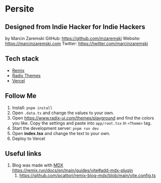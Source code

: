 # Persite

## Designed from Indie Hacker for Indie Hackers
by Marcin Zaremski
GitHub: https://github.com/mzaremski
Website: https://marcinzaremski.com
Twitter: https://twitter.com/marcinzaremski

## Tech stack
- [Remix](https://remix.run/docs)
- [Radix Themes](https://www.radix-ui.com/themes)
- [Vercel](https://vercel.com)

## Follow Me
1. Install: `pnpm install`
2. Open `.data.ts` and change the values to your own.
3. Open https://www.radix-ui.com/themes/playground and find the colors you like. Copy the settings and paste into `app/root.tsx` in `<Theme>` tag.
4. Start the development server: `pnpm run dev`
5. Open __index.tsx__ and change the text to your own.
6. Deploy to Vercel

## Useful links
1. Blog was made with [MDX](https://mdxjs.com/) https://remix.run/docs/en/main/guides/vite#add-mdx-plugin
   1. https://github.com/pcattori/remix-blog-mdx/blob/main/vite.config.ts
